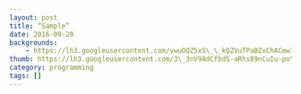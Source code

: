 ```yaml
---
layout: post
title: “Sample”
date: 2016-09-20
backgrounds:
	- https://lh3.googleusercontent.com/vwuOQZ5xS\_\_kQZVuTPaBZxChACmwIEeXrkznajiHJTxYso\_IpI2JD\_1LxsF\_5ZsWWi6Nq1jGexF00qjDuYsE-b45VXWJBQUNa50lhWeJ4E5Dyg\_c0Yb9eo1nSuu8D6nZKrNKPH6y9Q
thumb: https://lh3.googleusercontent.com/3\_3nV9AdCfbdS-aRhs89nCuIu-po\_V30zPV665R19QXO7Vpk35WdbdUBSfpaAs\_5ieHPE6ZfomuAC99UNLjpyIiFsAOFUjjIRmU8-Yf3VaYokQ4q7JpcE9rOCRTgrHJiHzD71fBmaA
category: programming
tags: []
---
```

